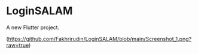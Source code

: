 # LoginSALAM

A new Flutter project.

(https://github.com/Fakhrirudin/LoginSALAM/blob/main/Screenshot_1.png?raw=true)
